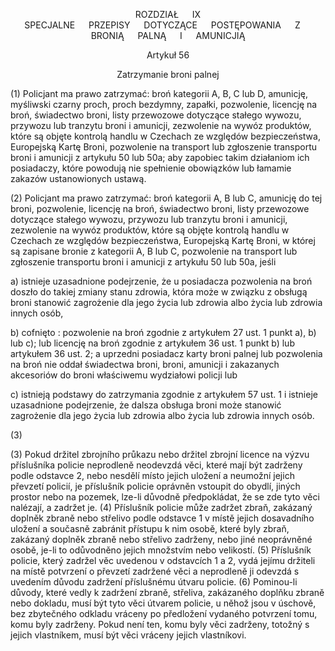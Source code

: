 <a name="title_9"></a><p align="center">ROZDZIAŁ &emsp; IX<br /> SPECJALNE &emsp; PRZEPISY &emsp; DOTYCZĄCE &emsp; POSTĘPOWANIA &emsp; Z &emsp; BRONIĄ &emsp; PALNĄ &emsp; I &emsp; AMUNICJIĄ</p>

<!--'nakládání' w zależności od kotekstu stosowane tu jako: postępowanie i obsługa - postępowanie w momencie zabrania broni i czynności, które robi policjant, a obsługa w momencie czynności posiadacza -->

<a name="section56"> </a><p align="center">Artykuł 56</p>

<p align="center">Zatrzymanie broni palnej</p>

(1) Policjant ma prawo zatrzymać: broń kategorii A, B, C lub D, amunicję, myśliwski czarny proch, proch bezdymny, zapałki, pozwolenie, licencję na broń, świadectwo broni, listy przewozowe dotyczące stałego wywozu, przywozu lub tranzytu broni i amunicji, zezwolenie na wywóz produktów, które są objęte kontrolą handlu w Czechach ze względów bezpieczeństwa, Europejską Kartę Broni, pozwolenie na transport lub zgłoszenie transportu broni i amunicji z artykułu 50 lub 50a; aby zapobiec takim działaniom ich posiadaczy, które powodują nie spełnienie obowiązków lub łamamie zakazów ustanowionych ustawą.
<!-- dosł: aby zapobiec ich właścicielom takich działań, które naruszają obowiązek lub nie przestrzegają zakazu ustanowionego w ustawie, ale to lepiej brzmi. -->

(2) Policjant ma prawo zatrzymać: broń kategorii A, B lub C, amunicję do tej broni, pozwolenie, licencję na broń, świadectwo broni, listy przewozowe dotyczące stałego wywozu, przywozu lub tranzytu broni i amunicji, zezwolenie na wywóz produktów, które są objęte kontrolą handlu w Czechach ze względów bezpieczeństwa, Europejską Kartę Broni, w której są zapisane bronie z kategorii A, B lub C, pozwolenie na transport lub zgłoszenie transportu broni i amunicji z artykułu 50 lub 50a, jeśli

a) istnieje uzasadnione podejrzenie, że u posiadacza pozwolenia na broń doszło do takiej zmiany stanu zdrowia, która może w związku z obsługą broni stanowić zagrożenie dla jego życia lub zdrowia albo życia lub zdrowia innych osób,

b) cofnięto : pozwolenie na broń zgodnie z artykułem 27 ust. 1 punkt a), b) lub c); lub licencję na broń zgodnie z artykułem 36 ust. 1 punkt b) lub artykułem 36 ust. 2; a uprzedni posiadacz karty broni palnej lub pozwolenia na broń nie oddał świadectwa broni, broni, amunicji i zakazanych akcesoriów do broni właściwemu wydziałowi policji lub   
<!-- potrzebne sprawdzenie w poprzednich artykułach: różnica między 'zbrojní průkaz' i  'průkaz zbraně', to pierwsze jest b) - ja przetłumaczyłam jako pozwolenie na broń -->

c) istnieją podstawy do zatrzymania zgodnie z artykułem 57 ust. 1 i istnieje uzasadnione podejrzenie, że dalsza obsługa broni może stanowić zagrożenie dla jego życia lub zdrowia albo życia lub zdrowia innych osób.

(3)

(3) Pokud držitel zbrojního průkazu nebo držitel zbrojní licence na výzvu příslušníka policie neprodleně neodevzdá věci, které mají být zadrženy podle odstavce 2, nebo nesdělí místo jejich uložení a neumožní jejich převzetí policií, je příslušník policie oprávněn vstoupit do obydlí, jiných prostor nebo na pozemek, lze-li důvodně předpokládat, že se zde tyto věci nalézají, a zadržet je.
(4) Příslušník policie může zadržet zbraň, zakázaný doplněk zbraně nebo střelivo podle odstavce 1 v místě jejich dosavadního uložení a současně zabránit přístupu k nim osobě, které byly zbraň, zakázaný doplněk zbraně nebo střelivo zadrženy, nebo jiné neoprávněné osobě, je-li to odůvodněno jejich množstvím nebo velikostí.
(5) Příslušník policie, který zadržel věc uvedenou v odstavcích 1 a 2, vydá jejímu držiteli na místě potvrzení o převzetí zadržené věci a neprodleně ji odevzdá s uvedením důvodu zadržení příslušnému útvaru policie.
(6) Pominou-li důvody, které vedly k zadržení zbraně, střeliva, zakázaného doplňku zbraně nebo dokladu, musí být tyto věci útvarem policie, u něhož jsou v úschově, bez zbytečného odkladu vráceny po předložení vydaného potvrzení tomu, komu byly zadrženy. Pokud není ten, komu byly věci zadrženy, totožný s jejich vlastníkem, musí být věci vráceny jejich vlastníkovi.
